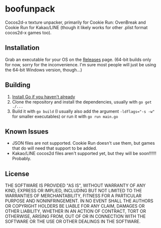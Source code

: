 # boofunpack
Cocos2d-x texture unpacker, primarily for Cookie Run: OvenBreak and Cookie Run for Kakao/LINE (though it likely works for other .plist format cocos2d-x games too).
## Installation
Grab an executable for your OS on the [Releases](https://github.com/syrupyy/boofunpack/releases) page. (64-bit builds only for now, sorry for the inconvenience. I'm sure most people will just be using the 64-bit Windows version, though...)
## Building
1. [Install Go if you haven't already](https://go.dev/)
2. Clone the repository and install the dependencies, usually with `go get ./...`
3. Build it with `go build` (I usually also add the argument `-ldflags="-s -w"` for smaller executables) or run it with `go run main.go`
## Known Issues
- JSON files are not supported. Cookie Run doesn't use them, but games that do will need that support to be added.
- Kakao/LINE cocos2d files aren't supported yet, but they will be soon!!!!!! Probably.
## License
THE SOFTWARE IS PROVIDED "AS IS", WITHOUT WARRANTY OF ANY KIND, EXPRESS OR IMPLIED, INCLUDING BUT NOT LIMITED TO THE WARRANTIES OF MERCHANTABILITY, FITNESS FOR A PARTICULAR PURPOSE AND NONINFRINGEMENT. IN NO EVENT SHALL THE AUTHORS OR COPYRIGHT HOLDERS BE LIABLE FOR ANY CLAIM, DAMAGES OR OTHER LIABILITY, WHETHER IN AN ACTION OF CONTRACT, TORT OR OTHERWISE, ARISING FROM, OUT OF OR IN CONNECTION WITH THE SOFTWARE OR THE USE OR OTHER DEALINGS IN THE SOFTWARE.